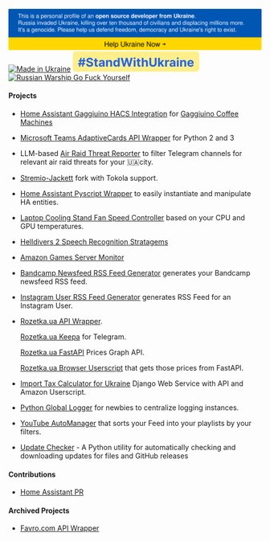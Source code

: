 [![Stand With Ukraine](https://raw.githubusercontent.com/vshymanskyy/StandWithUkraine/main/banner-personal-page.svg)](https://stand-with-ukraine.pp.ua)
[![Made in Ukraine](https://img.shields.io/badge/made_in-Ukraine-ffd700.svg?labelColor=0057b7)](https://stand-with-ukraine.pp.ua)
[![Stand With Ukraine](https://raw.githubusercontent.com/vshymanskyy/StandWithUkraine/main/badges/StandWithUkraine.svg)](https://stand-with-ukraine.pp.ua)
[![Russian Warship Go Fuck Yourself](https://raw.githubusercontent.com/vshymanskyy/StandWithUkraine/main/badges/RussianWarship.svg)](https://stand-with-ukraine.pp.ua)


#### Projects

- [Home Assistant Gaggiuino HACS Integration](https://github.com/ALERTua/hass-gaggiuino) for [Gaggiuino Coffee Machines](https://gaggiuino.github.io)
- [Microsoft Teams AdaptiveCards API Wrapper](https://github.com/ALERTua/msteamsapi) for Python 2 and 3
- LLM-based [Air Raid Threat Reporter](https://github.com/ALERTua/air_raid_threat_reporter) to filter Telegram channels for relevant air raid threats for your 🇺🇦city.
- [Stremio-Jackett](https://github.com/ALERTua/fork-stremio-jackett) fork with Tokola support.
- [Home Assistant Pyscript Wrapper](https://github.com/ALERTua/ha_pyscript_modules) to easily instantiate and manipulate HA entities.
- [Laptop Cooling Stand Fan Speed Controller](https://github.com/ALERTua/iets-speed-control) based on your CPU and GPU temperatures.
- [Helldivers 2 Speech Recognition Stratagems](https://github.com/ALERTua/helldivers_2_voice_stratagems)
- [Amazon Games Server Monitor](https://github.com/ALERTua/amazon_games_server_monitor)
- [Bandcamp Newsfeed RSS Feed Generator](https://github.com/ALERTua/bandcamp_newsfeed_rss) generates your Bandcamp newsfeed RSS feed.
- [Instagram User RSS Feed Generator](https://github.com/ALERTua/instagram_rss) generates RSS Feed for an Instagram User.
- [Rozetka.ua API Wrapper](https://github.com/ALERTua/rozetka_api).

  [Rozetka.ua Keepa](https://github.com/ALERTua/rozetka_keepa) for Telegram.
  
  [Rozetka.ua FastAPI](https://github.com/ALERTua/rozetka_fastapi) Prices Graph API.
  
  [Rozetka.ua Browser Userscript](https://github.com/ALERTua/rozetka_userscript) that gets those prices from FastAPI.

- [Import Tax Calculator for Ukraine](https://github.com/ALERTua/import_tax_calculator) Django Web Service with API and Amazon Userscript.
- [Python Global Logger](https://github.com/ALERTua/global_logger) for newbies to centralize logging instances.
- [YouTube AutoManager](https://github.com/ALERTua/youtube_automanager) that sorts your Feed into your playlists by your filters.
- [Update Checker](https://github.com/ALERTua/updatechecker) - A Python utility for automatically checking and downloading updates for files and GitHub releases

#### Contributions

- [Home Assistant PR](https://github.com/home-assistant/core/pulls?q=is%3Apr+author%3AALERTua)


#### Archived Projects
- [Favro.com API Wrapper](https://github.com/ALERTua/favro)
